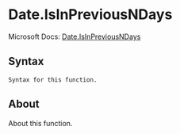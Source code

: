 # Date.IsInPreviousNDays

Microsoft Docs: [Date.IsInPreviousNDays](https://docs.microsoft.com/en-us/powerquery-m/date-isinpreviousndays)

## Syntax

```
Syntax for this function.
```

## About

About this function.

